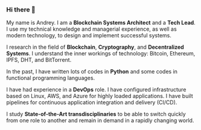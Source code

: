 ### Hi there 👋

My name is Andrey. I am a **Blockchain Systems Architect** and a **Tech Lead**. I use my technical knowledge and managerial experience, as well as modern technology, to design and implement successful systems.
 
I research in the field of **Blockchain**, **Cryptography**, and **Decentralized Systems**. I understand the inner workings of technology: Bitcoin, Ethereum, IPFS, DHT, and BitTorrent.
 
In the past, I have written lots of codes in **Python** and some codes in functional programming languages.
 
I have had experience in a **DevOps** role. I have configured infrastructure based on Linux, AWS, and Azure for highly loaded applications. I have built pipelines for continuous application integration and delivery (CI/CD).
 
I study **State-of-the-Art transdisciplinaries** to be able to switch quickly from one role to another and remain in demand in a rapidly changing world.

<!--
**ansmirnov/ansmirnov** is a ✨ _special_ ✨ repository because its `README.md` (this file) appears on your GitHub profile.

Here are some ideas to get you started:

- 🔭 I’m currently working on ...
- 🌱 I’m currently learning ...
- 👯 I’m looking to collaborate on ...
- 🤔 I’m looking for help with ...
- 💬 Ask me about ...
- 📫 How to reach me: ...
- 😄 Pronouns: ...
- ⚡ Fun fact: ...
-->
